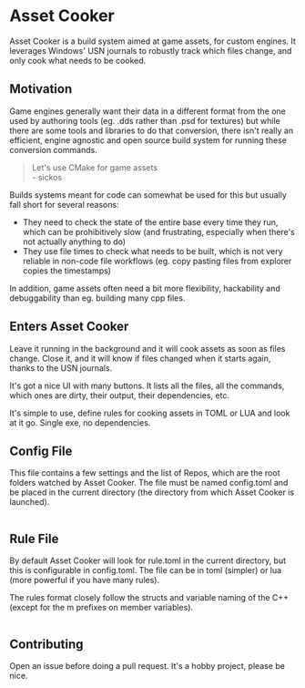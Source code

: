 # Asset Cooker

Asset Cooker is a build system aimed at game assets, for custom engines. It leverages Windows' USN journals to robustly track which files change, and only cook what needs to be cooked.

## Motivation 

Game engines generally want their data in a different format from the one used by authoring tools (eg. .dds rather than .psd for textures) but while there are some tools and libraries to do that conversion, there isn't really an efficient, engine agnostic and open source build system for running these conversion commands. 

> Let's use CMake for game assets<BR>
>  \- sickos

Builds systems meant for code can somewhat be used for this but usually fall short for several reasons:
- They need to check the state of the entire base every time they run, which can be prohibitively slow (and frustrating, especially when there's not actually anything to do)
- They use file times to check what needs to be built, which is not very reliable in non-code file workflows (eg. copy pasting files from explorer copies the timestamps)

In addition, game assets often need a bit more flexibility, hackability and debuggability than eg. building many cpp files.

## Enters Asset Cooker

Leave it running in the background and it will cook assets as soon as files change. Close it, and it will know if files changed when it starts again, thanks to the USN journals. 

It's got a nice UI with many buttons. It lists all the files, all the commands, which ones are dirty, their output, their dependencies, etc.

It's simple to use, define rules for cooking assets in TOML or LUA and look at it go. Single exe, no dependencies.

## Config File

This file contains a few settings and the list of Repos, which are the root folders watched by Asset Cooker. The file must be named config.toml and be placed in the current directory (the directory from which Asset Cooker is launched).

```toml

```

## Rule File

By default Asset Cooker will look for rule.toml in the current directory, but this is configurable in config.toml. The file can be in toml (simpler) or lua (more powerful if you have many rules). 

The rules format closely follow the structs and variable naming of the C++ (except for the m prefixes on member variables).

```toml

```


## Contributing 
Open an issue before doing a pull request. It's a hobby project, please be nice. 










